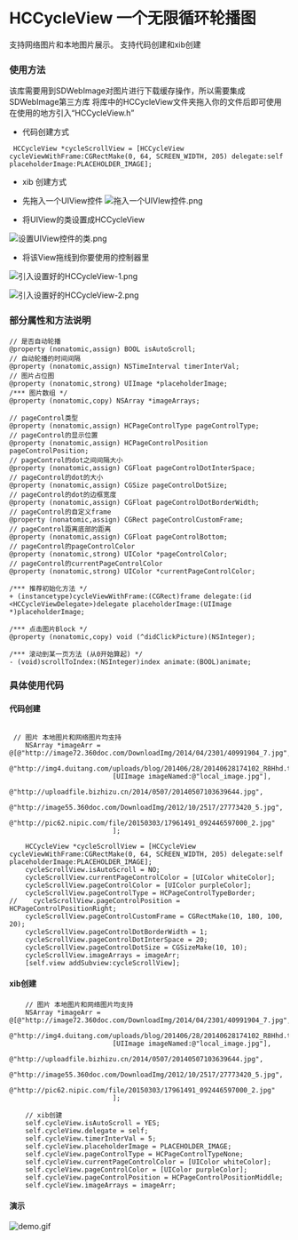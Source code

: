 # HCCycleView 一个无限循环轮播图
支持网络图片和本地图片展示。
支持代码创建和xib创建
### 使用方法
该库需要用到SDWebImage对图片进行下载缓存操作，所以需要集成SDWebImage第三方库
将库中的HCCycleView文件夹拖入你的文件后即可使用
在使用的地方引入“HCCycleView.h”
- 代码创建方式

```objc
 HCCycleView *cycleScrollView = [HCCycleView cycleViewWithFrame:CGRectMake(0, 64, SCREEN_WIDTH, 205) delegate:self placeholderImage:PLACEHOLDER_IMAGE];

```

- xib 创建方式

- 先拖入一个UIView控件
![拖入一个UIVIew控件.png](http://upload-images.jianshu.io/upload_images/641084-8a4389ae3f8e1b89.png?imageMogr2/auto-orient/strip%7CimageView2/2/w/1240)
- 将UIView的类设置成HCCycleView

![设置UIView控件的类.png](http://upload-images.jianshu.io/upload_images/641084-2d2df7b943550903.png?imageMogr2/auto-orient/strip%7CimageView2/2/w/1240)

- 将该View拖线到你要使用的控制器里

![引入设置好的HCCycleView-1.png](http://upload-images.jianshu.io/upload_images/641084-2604fa37de8b2f1d.png?imageMogr2/auto-orient/strip%7CimageView2/2/w/1240)

![引入设置好的HCCycleView-2.png](http://upload-images.jianshu.io/upload_images/641084-2df4a54e15d683b4.png?imageMogr2/auto-orient/strip%7CimageView2/2/w/1240)


### 部分属性和方法说明

```objc
// 是否自动轮播
@property (nonatomic,assign) BOOL isAutoScroll;
// 自动轮播的时间间隔
@property (nonatomic,assign) NSTimeInterval timerInterVal;
// 图片占位图
@property (nonatomic,strong) UIImage *placeholderImage;
/*** 图片数组 */
@property (nonatomic,copy) NSArray *imageArrays;

// pageControl类型
@property (nonatomic,assign) HCPageControlType pageControlType;
// pageControl的显示位置
@property (nonatomic,assign) HCPageControlPosition pageControlPosition;
// pageControl的dot之间间隔大小
@property (nonatomic,assign) CGFloat pageControlDotInterSpace;
// pageControl的dot的大小
@property (nonatomic,assign) CGSize pageControlDotSize;
// pageControl的dot的边框宽度
@property (nonatomic,assign) CGFloat pageControlDotBorderWidth;
// pageControl的自定义frame
@property (nonatomic,assign) CGRect pageControlCustomFrame;
// pageControl距离底部的距离
@property (nonatomic,assign) CGFloat pageControlBottom;
// pageControl的pageControlColor
@property (nonatomic,strong) UIColor *pageControlColor;
// pageControl的currentPageControlColor
@property (nonatomic,strong) UIColor *currentPageControlColor;

/*** 推荐初始化方法 */
+ (instancetype)cycleViewWithFrame:(CGRect)frame delegate:(id <HCCycleViewDelegate>)delegate placeholderImage:(UIImage *)placeholderImage;

/*** 点击图片Block */
@property (nonatomic,copy) void (^didClickPicture)(NSInteger);

/*** 滚动到某一页方法 (从0开始算起) */
- (void)scrollToIndex:(NSInteger)index animate:(BOOL)animate;
```

### 具体使用代码
#### 代码创建
```objc

 // 图片 本地图片和网络图片均支持
    NSArray *imageArr = @[@"http://image72.360doc.com/DownloadImg/2014/04/2301/40991904_7.jpg",
                          @"http://img4.duitang.com/uploads/blog/201406/28/20140628174102_R8Hhd.thumb.700_0.jpeg",
                          [UIImage imageNamed:@"local_image.jpg"],
                          @"http://uploadfile.bizhizu.cn/2014/0507/20140507103639644.jpg",
                          @"http://image55.360doc.com/DownloadImg/2012/10/2517/27773420_5.jpg",
                          @"http://pic62.nipic.com/file/20150303/17961491_092446597000_2.jpg"
                          ];
    
    HCCycleView *cycleScrollView = [HCCycleView cycleViewWithFrame:CGRectMake(0, 64, SCREEN_WIDTH, 205) delegate:self placeholderImage:PLACEHOLDER_IMAGE];
    cycleScrollView.isAutoScroll = NO;
    cycleScrollView.currentPageControlColor = [UIColor whiteColor];
    cycleScrollView.pageControlColor = [UIColor purpleColor];
    cycleScrollView.pageControlType = HCPageControlTypeBorder;
//    cycleScrollView.pageControlPosition = HCPageControlPositionRight;
    cycleScrollView.pageControlCustomFrame = CGRectMake(10, 180, 100, 20);
    cycleScrollView.pageControlDotBorderWidth = 1;
    cycleScrollView.pageControlDotInterSpace = 20;
    cycleScrollView.pageControlDotSize = CGSizeMake(10, 10);
    cycleScrollView.imageArrays = imageArr;
    [self.view addSubview:cycleScrollView];
```

#### xib创建
```objc
    // 图片 本地图片和网络图片均支持
    NSArray *imageArr = @[@"http://image72.360doc.com/DownloadImg/2014/04/2301/40991904_7.jpg",
                          @"http://img4.duitang.com/uploads/blog/201406/28/20140628174102_R8Hhd.thumb.700_0.jpeg",
                          [UIImage imageNamed:@"local_image.jpg"],
                          @"http://uploadfile.bizhizu.cn/2014/0507/20140507103639644.jpg",
                          @"http://image55.360doc.com/DownloadImg/2012/10/2517/27773420_5.jpg",
                          @"http://pic62.nipic.com/file/20150303/17961491_092446597000_2.jpg"
                          ];

    // xib创建
    self.cycleView.isAutoScroll = YES;
    self.cycleView.delegate = self;
    self.cycleView.timerInterVal = 5;
    self.cycleView.placeholderImage = PLACEHOLDER_IMAGE;
    self.cycleView.pageControlType = HCPageControlTypeNone;
    self.cycleView.currentPageControlColor = [UIColor whiteColor];
    self.cycleView.pageControlColor = [UIColor purpleColor];
    self.cycleView.pageControlPosition = HCPageControlPositionMiddle;
    self.cycleView.imageArrays = imageArr;
```

#### 演示

![demo.gif](http://upload-images.jianshu.io/upload_images/641084-36e9180545a0c7fa.gif?imageMogr2/auto-orient/strip)

